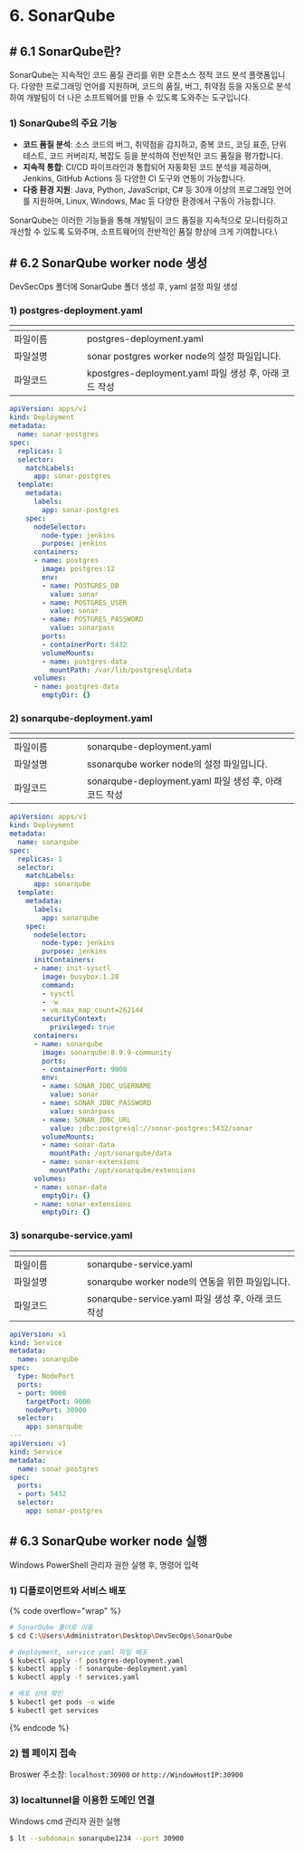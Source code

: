 # 6. SonarQube

## # 6.1 SonarQube란?

SonarQube는 지속적인 코드 품질 관리를 위한 오픈소스 정적 코드 분석 플랫폼입니다. 다양한 프로그래밍 언어를 지원하며, 코드의 품질, 버그, 취약점 등을 자동으로 분석하여 개발팀이 더 나은 소프트웨어를 만들 수 있도록 도와주는 도구입니다.

### 1) SonarQube의 주요 기능

* **코드 품질 분석**: 소스 코드의 버그, 취약점을 감지하고, 중복 코드, 코딩 표준, 단위 테스트, 코드 커버리지, 복잡도 등을 분석하여 전반적인 코드 품질을 평가합니다.
* **지속적 통합**: CI/CD 파이프라인과 통합되어 자동화된 코드 분석을 제공하며, Jenkins, GitHub Actions 등 다양한 CI 도구와 연동이 가능합니다.
* **다중 환경 지원**: Java, Python, JavaScript, C# 등 30개 이상의 프로그래밍 언어를 지원하며, Linux, Windows, Mac 등 다양한 환경에서 구동이 가능합니다.

SonarQube는 이러한 기능들을 통해 개발팀이 코드 품질을 지속적으로 모니터링하고 개선할 수 있도록 도와주며, 소프트웨어의 전반적인 품질 향상에 크게 기여합니다.\


## # 6.2 SonarQube worker node 생성

DevSecOps 폴더에 SonarQube 폴더 생성 후, yaml 설정 파일 생성

### 1) postgres-deployment.yaml

<table data-header-hidden><thead><tr><th width="113"></th><th></th></tr></thead><tbody><tr><td>파일이름</td><td>postgres-deployment.yaml</td></tr><tr><td>파일설명</td><td>sonar postgres worker node의 설정 파일입니다.</td></tr><tr><td>파일코드</td><td>kpostgres-deployment.yaml 파일 생성 후, 아래 코드 작성</td></tr></tbody></table>

```yaml
apiVersion: apps/v1
kind: Deployment
metadata:
  name: sonar-postgres
spec:
  replicas: 1
  selector:
    matchLabels:
      app: sonar-postgres
  template:
    metadata:
      labels:
        app: sonar-postgres
    spec:
      nodeSelector:
        node-type: jenkins
        purpose: jenkins
      containers:
      - name: postgres
        image: postgres:12
        env:
        - name: POSTGRES_DB
          value: sonar
        - name: POSTGRES_USER
          value: sonar
        - name: POSTGRES_PASSWORD
          value: sonarpass
        ports:
        - containerPort: 5432
        volumeMounts:
        - name: postgres-data
          mountPath: /var/lib/postgresql/data
      volumes:
      - name: postgres-data
        emptyDir: {}
```

### 2) sonarqube-deployment.yaml

<table data-header-hidden><thead><tr><th width="113"></th><th></th></tr></thead><tbody><tr><td>파일이름</td><td>sonarqube-deployment.yaml</td></tr><tr><td>파일설명</td><td>ssonarqube worker node의 설정 파일입니다.</td></tr><tr><td>파일코드</td><td>sonarqube-deployment.yaml 파일 생성 후, 아래 코드 작성</td></tr></tbody></table>

```yaml
apiVersion: apps/v1
kind: Deployment
metadata:
  name: sonarqube
spec:
  replicas: 1
  selector:
    matchLabels:
      app: sonarqube
  template:
    metadata:
      labels:
        app: sonarqube
    spec:
      nodeSelector:
        node-type: jenkins
        purpose: jenkins
      initContainers:
      - name: init-sysctl
        image: busybox:1.28
        command:
        - sysctl
        - -w
        - vm.max_map_count=262144
        securityContext:
          privileged: true
      containers:
      - name: sonarqube
        image: sonarqube:8.9.9-community
        ports:
        - containerPort: 9000
        env:
        - name: SONAR_JDBC_USERNAME
          value: sonar
        - name: SONAR_JDBC_PASSWORD
          value: sonarpass
        - name: SONAR_JDBC_URL
          value: jdbc:postgresql://sonar-postgres:5432/sonar
        volumeMounts:
        - name: sonar-data
          mountPath: /opt/sonarqube/data
        - name: sonar-extensions
          mountPath: /opt/sonarqube/extensions
      volumes:
      - name: sonar-data
        emptyDir: {}
      - name: sonar-extensions
        emptyDir: {}
```

### 3) sonarqube-service.yaml

<table data-header-hidden><thead><tr><th width="113"></th><th></th></tr></thead><tbody><tr><td>파일이름</td><td>sonarqube-service.yaml</td></tr><tr><td>파일설명</td><td>sonarqube worker node의 연동을 위한 파일입니다.</td></tr><tr><td>파일코드</td><td>sonarqube-service.yaml 파일 생성 후, 아래 코드 작성</td></tr></tbody></table>

```yaml
apiVersion: v1
kind: Service
metadata:
  name: sonarqube
spec:
  type: NodePort
  ports:
  - port: 9000
    targetPort: 9000
    nodePort: 30900
  selector:
    app: sonarqube
---
apiVersion: v1
kind: Service
metadata:
  name: sonar-postgres
spec:
  ports:
  - port: 5432
  selector:
    app: sonar-postgres
```



## # 6.3 SonarQube worker node 실행

Windows PowerShell 관리자 권한 실행 후, 명령어 입력

### 1) 디플로이먼트와 서비스 배포

{% code overflow="wrap" %}
```bash
# SonarQube 폴더로 이동
$ cd C:\Users\Administrator\Desktop\DevSecOps\SonarQube

# deployment, service yaml 파일 배포
$ kubectl apply -f postgres-deployment.yaml
$ kubectl apply -f sonarqube-deployment.yaml
$ kubectl apply -f services.yaml

# 배포 상태 확인
$ kubectl get pods -o wide
$ kubectl get services
```
{% endcode %}

### 2) 웹 페이지 접속

Broswer 주소창: `localhost:30900` or `http://WindowHostIP:30900`

### 3) localtunnel을 이용한 도메인 연결

Windows cmd 관리자 권한 실행

```bash
$ lt --subdomain sonarqube1234 --port 30900
```
